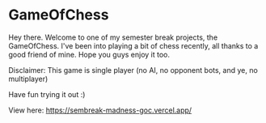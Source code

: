# GameOfChess
Hey there.
Welcome to one of my semester break projects, the GameOfChess.
I've been into playing a bit of chess recently, all thanks to a good friend of mine. 
Hope you guys enjoy it too.

Disclaimer:
This game is single player (no AI, no opponent bots, and ye, no multiplayer)

Have fun trying it out :)

View here: https://sembreak-madness-goc.vercel.app/

